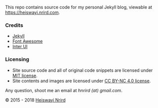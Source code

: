 This repo contains source code for my personal Jekyll blog, viewable at https://heiswayi.nrird.com.

### Credits

- [Jekyll](http://jekyllrb.com/)
- [Font Awesome](https://fortawesome.github.io/Font-Awesome/)
- [Inter UI](https://rsms.me/inter/)

### Licensing

- Site source code and all of original code snippets are licensed under [MIT license](https://heiswayi.github.io/mit-license).
- Site contents and images are licensed under [CC BY-NC 4.0 license](https://creativecommons.org/licenses/by-nc/4.0/).

Any question, shoot me an email at _hnrird (at) gmail.com_.

© 2015 - 2018 [Heiswayi Nrird](https://heiswayi.nrird.com/about)
